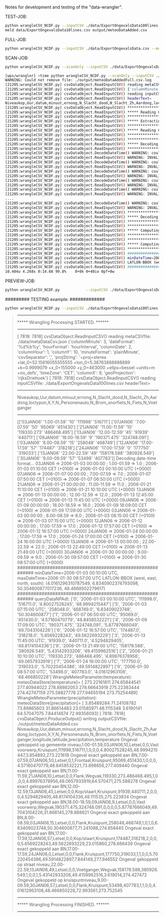 Notes for development and testing of the "data-wrangler".

TEST-JOB:

``` sh
python wrangleCSV_NCDF.py --inputCSV ./data/ExportOngevalsData100lines.csv --metaCSV ./data/metaDataCsv.json --jobDesc ./data/jobDesc.json --outputCSV ./output/meteoDataAdded.csv --limitTo 10
meld data/ExportOngevalsData10lines.csv output/meteoDataAdded.csv
```

FULL-JOB:

``` sh
python wrangleCSV_NCDF.py --inputCSV ./data/ExportOngevalsData.csv --metaCSV ./data/metaDataCsv.json --jobDesc ./data/jobDesc.json --outputCSV ./output/meteoDataAdded.csv --limitTo 10
```

SCAN-JOB:

``` sh
python wrangleCSV_NCDF.py --scanOnly --inputCSV ./data/ExportOngevalsData.csv --metaCSV ./data/metaDataCsv.json --jobDesc ./data/jobDesc.json --outputCSV ./output/meteoDataAddedFull.csv 

[wps/wrangler] >time python wrangleCSV_NCDF.py --scanOnly --inputCSV ./data/ExportOngevalsData.csv --metaCSV ./data/metaDataCsv.json --jobDesc ./data/jobDesc.json --outputCSV ./output/meteoDataAddedFull.csv
WARNING: Could not remove file: ./output/meteoDataAddedFull.csv.log
[21205:wrangleCSV_NCDF.py] csvDataObject.ReadInputCSV() reading metaCSVfile: ./data/metaDataCsv.json
[21205:wrangleCSV_NCDF.py] csvDataObject.ReadInputCSV() {'columnMinute': 3, 'dateFormat': '%d%b%y', 'hourFormat': 'hourInterval', 'columnDate': 2, 'columnHour': 1, 'columnY': 10, 'minuteFormat': 'plainMinute', 'csvSeparator': ',', 'projString': '+proj=sterea +lat_0=52.15616055555555 +lon_0=5.38763888888889 +k=0.9999079 +x_0=155000 +y_0=463000 +ellps=bessel +units=m +no_defs', 'timeZone': 'CET', 'columnX': 9, 'geoProjection': 'rijksDriehoek'}
[21205:wrangleCSV_NCDF.py] csvDataObject.ReadInputCSV() reading inputCSVfile: ./data/ExportOngevalsData.csv
[21205:wrangleCSV_NCDF.py] csvDataObject.ReadInputCSV() headerText=
Niveaukop,Uur,datum,minuut,ernong,N_Slacht_dood,N_Slacht_Zh,Aardong,loctypon,X,Y,N_Personenauto,N_Brom_snorfiets,N_Fiets,N_Voetganger
[21205:wrangleCSV_NCDF.py] csvDataObject.ReadInputCSV() *******************************************
[21205:wrangleCSV_NCDF.py] csvDataObject.ReadInputCSV() ***** Reading CSV-file STARTED.   *********
[21205:wrangleCSV_NCDF.py] csvDataObject.ReadInputCSV() *******************************************
[21205:wrangleCSV_NCDF.py] csvDataObject.ReadInputCSV() ***** Extracting data columns...  *********
[21205:wrangleCSV_NCDF.py] csvDataObject.ReadInputCSV() *******************************************
[21205:wrangleCSV_NCDF.py] csvDataObject.ReadInputCSV() ***** Reading CSV-file FINISHED.  *********
[21205:wrangleCSV_NCDF.py] csvDataObject.ReadInputCSV() *******************************************
[21205:wrangleCSV_NCDF.py] csvDataObject.ReadInputCSV() *******************************************
[21205:wrangleCSV_NCDF.py] csvDataObject.ReadInputCSV() ***** Decoding date-time format STARTED. **
[21205:wrangleCSV_NCDF.py] csvDataObject.ReadInputCSV() *******************************************
[21205:wrangleCSV_NCDF.py] csvDataObject.DecodeDateTime() WARNING: could not extract (hour & minute) from: "(Onbekend,Onbekend)"
[21205:wrangleCSV_NCDF.py] csvDataObject.ReadInputCSV() WARNING: INVALID date-time specification at row-number: 23117; "['11DEC06' 'Onbekend' 'Onbekend' '263447.126' '575528.125']"
[21205:wrangleCSV_NCDF.py] csvDataObject.DecodeDateTime() WARNING: could not extract (hour & minute) from: "(Onbekend,Onbekend)"
[21205:wrangleCSV_NCDF.py] csvDataObject.ReadInputCSV() WARNING: INVALID date-time specification at row-number: 26143; "['29JAN07' 'Onbekend' 'Onbekend' '254097' '569483']"
[21205:wrangleCSV_NCDF.py] csvDataObject.DecodeDateTime() WARNING: could not extract (hour & minute) from: "(Onbekend,Onbekend)"
[21205:wrangleCSV_NCDF.py] csvDataObject.ReadInputCSV() WARNING: INVALID date-time specification at row-number: 26218; "['05FEB07' 'Onbekend' 'Onbekend' '129124.252' '426803.097']"
[21205:wrangleCSV_NCDF.py] csvDataObject.DecodeDateTime() WARNING: could not extract (hour & minute) from: "(Onbekend,Onbekend)"
[21205:wrangleCSV_NCDF.py] csvDataObject.ReadInputCSV() WARNING: INVALID date-time specification at row-number: 31084; "['17MAR07' 'Onbekend' 'Onbekend' '255358.694' '570317.558']"
[21205:wrangleCSV_NCDF.py] csvDataObject.DecodeDateTime() WARNING: could not extract (hour & minute) from: "(Onbekend,Onbekend)"
[21205:wrangleCSV_NCDF.py] csvDataObject.ReadInputCSV() WARNING: INVALID date-time specification at row-number: 32965; "['02APR07' 'Onbekend' 'Onbekend' '260257.384' '557465.849']"
....
[21205:wrangleCSV_NCDF.py] csvDataObject.DecodeDateTime() WARNING: could not extract (hour & minute) from: "(Onbekend,Onbekend)"
[21205:wrangleCSV_NCDF.py] csvDataObject.ReadInputCSV() WARNING: INVALID date-time specification at row-number: 155686; "['23JAN15' 'Onbekend' 'Onbekend' '112727.557' '478625.286']"
[21205:wrangleCSV_NCDF.py] csvDataObject.ReadInputCSV() *******************************************
[21205:wrangleCSV_NCDF.py] csvDataObject.ReadInputCSV() ***** Decoding date-time format FINISHED.**
[21205:wrangleCSV_NCDF.py] csvDataObject.ReadInputCSV() *******************************************
[21205:wrangleCSV_NCDF.py] csvDataObject.ReadInputCSV() *******************************************
[21205:wrangleCSV_NCDF.py] csvDataObject.ReadInputCSV() ***** Computing LON-LAT STARTED.     ******
[21205:wrangleCSV_NCDF.py] csvDataObject.ReadInputCSV() *******************************************
[21205:wrangleCSV_NCDF.py] csvDataObject.ReadInputCSV() *******************************************
[21205:wrangleCSV_NCDF.py] csvDataObject.ReadInputCSV() ***** Computing LON-LAT FINISHED.    ******
[21205:wrangleCSV_NCDF.py] csvDataObject.ReadInputCSV() *******************************************
[21205:wrangleCSV_NCDF.py] csvDataObject.ReadInputCSV() ##########################################################
[21205:wrangleCSV_NCDF.py] csvDataObject.ReadInputCSV() minDateTime=2005-12-31 23:14:00 UTC, maxDateTime=2015-12-31 22:38:00 UTC
[21205:wrangleCSV_NCDF.py] csvDataObject.ReadInputCSV() LATLON-BBOX (west, east, north, south):(3.359861046500733, 7.220277659244057, 53.487478565722419, 50.755904620455084)
[21205:wrangleCSV_NCDF.py] csvDataObject.ReadInputCSV() ##########################################################
10.404u 4.268s 0:14.68 99.8%	0+0k 0+40io 0pf+0w

```

PREVIEW-JOB:

``` sh
python wrangleCSV_NCDF.py            --inputCSV ./data/ExportOngevalsData.csv --metaCSV ./data/metaDataCsv.json --jobDesc ./data/jobDesc.json --outputCSV ./output/meteoDataAddedFull.csv 

```

######### TESTING example:  #############

``` sh
python wrangleCSV_NCDF.py --inputCSV ./data/ExportOngevalsData100lines.csv --metaCSV ./data/metaDataCsv.json --jobDesc ./data/jobDesc.json --outputCSV ./output/meteoDataAdded.csv --limitTo 10
```

> *******************************************
> ***** Wrangling Processing STARTED.  ******
> *******************************************
> [ 7818: 7818] cvsDataObject.ReadInputCSV()  reading metaCSVfile: ./data/metaDataCsv.json
> {'columnMinute': 3, 'dateFormat': '%d%b%y', 'hourFormat': 'hourInterval', 'columnDate': 2, 'columnHour': 1, 'columnY': 10, 'minuteFormat': 'plainMinute', 'csvSeparator': ',', 'projString': '+proj=sterea +lat_0=52.15616055555555 +lon_0=5.38763888888889 +k=0.9999079 +x_0=155000 +y_0=463000 +ellps=bessel +units=m +no_defs', 'timeZone': 'CET', 'columnX': 9, 'geoProjection': 'rijksDriehoek'}
> [ 7818: 7818] cvsDataObject.ReadInputCSV()  reading inputCSVfile: ./data/ExportOngevalsData100lines.csv
> headerText=
> *****
> Niveaukop,Uur,datum,minuut,ernong,N_Slacht_dood,N_Slacht_Zh,Aardong,loctypon,X,Y,N_Personenauto,N_Brom_snorfiets,N_Fiets,N_Voetganger
> *****
> [['03JAN06' '1.00-01.59' '10' '111998' '516711']
>  ['07JAN06' '7.00-07.59' '50' '95069' '451430']
>  ['21JAN06' '11.00-11.59' '10' '119330.273' '486468.495']
>  ['13JAN06' '12.00-12.59' '45' '91939' '440711']
>  ['09JAN06' '18.00-18.59' '9' '190371.475' '324748.091']
>  ['03JAN06' '8.00-08.59' '15' '258048' '468749']
>  ['12JAN06' '17.00-17.59' '57' '174487' '318218']
>  ['24JAN06' '17.00-17.59' '0' '177750' '319033']
>  ['13JAN06' '22.00-22.59' '49' '158178.588' '380926.549']
>  ['30JAN06' '9.00-09.59' '57' '53498' '407783']]
> Decoding date-time format...
> 03JAN06 => 2006-01-03 00:00:00 ; 1.00-01.59 => 1.0 ; 2006-01-03 01:10:00 CET (+0100) => 2006-01-03 00:10:00 UTC (+0000)
> 07JAN06 => 2006-01-07 00:00:00 ; 7.00-07.59 => 7.0 ; 2006-01-07 07:50:00 CET (+0100) => 2006-01-07 06:50:00 UTC (+0000)
> 21JAN06 => 2006-01-21 00:00:00 ; 11.00-11.59 => 11.0 ; 2006-01-21 11:10:00 CET (+0100) => 2006-01-21 10:10:00 UTC (+0000)
> 13JAN06 => 2006-01-13 00:00:00 ; 12.00-12.59 => 12.0 ; 2006-01-13 12:45:00 CET (+0100) => 2006-01-13 11:45:00 UTC (+0000)
> 09JAN06 => 2006-01-09 00:00:00 ; 18.00-18.59 => 18.0 ; 2006-01-09 18:09:00 CET (+0100) => 2006-01-09 17:09:00 UTC (+0000)
> 03JAN06 => 2006-01-03 00:00:00 ; 8.00-08.59 => 8.0 ; 2006-01-03 08:15:00 CET (+0100) => 2006-01-03 07:15:00 UTC (+0000)
> 12JAN06 => 2006-01-12 00:00:00 ; 17.00-17.59 => 17.0 ; 2006-01-12 17:57:00 CET (+0100) => 2006-01-12 16:57:00 UTC (+0000)
> 24JAN06 => 2006-01-24 00:00:00 ; 17.00-17.59 => 17.0 ; 2006-01-24 17:00:00 CET (+0100) => 2006-01-24 16:00:00 UTC (+0000)
> 13JAN06 => 2006-01-13 00:00:00 ; 22.00-22.59 => 22.0 ; 2006-01-13 22:49:00 CET (+0100) => 2006-01-13 21:49:00 UTC (+0000)
> 30JAN06 => 2006-01-30 00:00:00 ; 9.00-09.59 => 9.0 ; 2006-01-30 09:57:00 CET (+0100) => 2006-01-30 08:57:00 UTC (+0000)
> ##########################################################
> minDateTime=2006-01-03 00:10:00 UTC, maxDateTime=2006-01-30 08:57:00 UTC
> LATLON-BBOX (west, east, north, south): (4.0161296310787549, 6.8340902374793098, 50.304600877017236, 48.4668502279617)
> ##########################################################
> queryDataNPAdt:
> ['0', '2006-01-03 00:10:00 UTC', '111998.0', '516711.0', '4.80027528245', '48.9994215447']
> ['5', '2006-01-03 07:15:00 UTC', '258048.0', '468749.0', '6.83409023748', '50.304600877']
> ['1', '2006-01-07 06:50:00 UTC', '95069.0', '451430.0', '4.57160470779', '48.8458532221']
> ['4', '2006-01-09 17:09:00 UTC', '190371.475', '324748.091', '5.87787666049', '49.7043104226']
> ['6', '2006-01-12 16:57:00 UTC', '174487.0', '318218.0', '5.6569228243', '49.5622693229']
> ['3', '2006-01-13 11:45:00 UTC', '91939.0', '440711.0', '4.5294829405', '48.8174104336']
> ['8', '2006-01-13 21:49:00 UTC', '158178.588', '380926.549', '5.43142933206', '49.4159962516']
> ['2', '2006-01-21 10:10:00 UTC', '119330.273', '486468.495', '4.89976378956', '49.0657933919']
> ['7', '2006-01-24 16:00:00 UTC', '177750.0', '319033.0', '5.70220454386', '49.5914822897']
> ['9', '2006-01-30 08:57:00 UTC', '53498.0', '407783.0', '4.01612963108', '48.466850228']
> WrangleMeteoParameter(temperature): meteoDataStore[temperature]= [ 273.22161811  274.65844541  277.40944022  278.88862053  278.66643919
>   275.22383444  274.42747159  275.58827778  277.94655194  273.75254489]
> WrangleMeteoParameter(precipitation): meteoDataStore[precipitation]= [  3.85489284  71.24108782  73.89865603  31.86614483  23.01585971
>   48.1115348    3.6190141   64.57047075   7.84414874  72.99356093]
> [ 7818: 7818] cvsDataObject.ProduceOutput()  writing outputCSVfile: ./output/meteoDataAdded.csv
> Niveaukop,Uur,datum,minuut,ernong,N_Slacht_dood,N_Slacht_Zh,Aardong,loctypon,X,Y,N_Personenauto,N_Brom_snorfiets,N_Fiets,N_Voetganger,longitude,latitude,precipitation,temperature
> Ongeval gekoppeld op gemeente niveau,1.00-01.59,03JAN06,10,Letsel,0,0,Vast voorwerp,Kruispunt,111998,516711,1,0,0,0,4.80027528245,48.9994215447,3.854893,273.221618
> Ongeval exact gekoppeld aan BN,7.00-07.59,07JAN06,50,Letsel,0,1,Frontaal,Kruispunt,95069,451430,1,0,0,0,4.57160470779,48.8458532221,73.898656,277.409440
> Ongeval exact gekoppeld aan BN,11.00-11.59,21JAN06,10,Letsel,0,0,Flank,Wegvak,119330.273,486468.495,1,0,0,0,4.89976378956,49.0657933919,64.570471,275.588278
> Ongeval exact gekoppeld aan BN,12.00-12.59,13JAN06,45,Letsel,0,0,Kop/staart,Kruispunt,91939,440711,2,0,0,0,4.5294829405,48.8174104336,48.111535,275.223834
> Ongeval exact gekoppeld aan BN,18.00-18.59,09JAN06,9,Letsel,0,0,Vast voorwerp,Wegvak,190371.475,324748.091,0,0,0,0,5.87787666049,49.7043104226,31.866145,278.888621
> Ongeval exact gekoppeld aan BN,8.00-08.59,03JAN06,15,Letsel,0,0,Flank,Kruispunt,258048,468749,1,0,1,0,6.83409023748,50.304600877,71.241088,274.658445
> Ongeval exact gekoppeld aan BN,17.00-17.59,12JAN06,57,Letsel,0,0,Kop/staart,Kruispunt,174487,318218,2,0,0,0,5.6569228243,49.5622693229,23.015860,278.666439
> Ongeval exact gekoppeld aan BN,17.00-17.59,24JAN06,0,Letsel,0,0,Flank,Kruispunt,177750,319033,1,1,0,0,5.70220454386,49.5914822897,7.844149,277.946552
> Ongeval gekoppeld op straat niveau,22.00-22.59,13JAN06,49,Letsel,0,0,Voetganger,Wegvak,158178.588,380926.549,1,0,0,1,5.43142933206,49.4159962516,3.619014,274.427472
> Ongeval gekoppeld op kruispuntniveau,9.00-09.59,30JAN06,57,Letsel,0,0,Flank,Kruispunt,53498,407783,1,1,0,0,4.01612963108,48.466850228,72.993561,273.752545
> *******************************************
> ***** Wrangling Processing FINISHED. ******
> *******************************************



